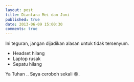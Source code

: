```yaml
---
layout: post
title: Diantara Mei dan Juni
published: true
date: 2013-06-09 15:00:30
comments: true
---
```


Ini teguran, jangan dijadikan alasan untuk tidak tersenyum.

* Headset hilang
* Laptop rusak
* Sepatu hilang

Ya Tuhan .. Saya ceroboh sekali :cold_sweat:.
